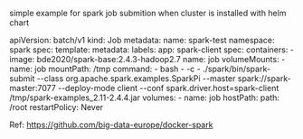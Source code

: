 simple example for spark job submition when cluster is installed with helm chart

apiVersion: batch/v1
kind: Job
metadata:
  name: spark-test
  namespace: spark
spec:
  template:
    metadata:
      labels:
        app: spark-client
    spec:
      containers:
      - image: bde2020/spark-base:2.4.3-hadoop2.7
        name: job
        volumeMounts:
        - name: job
          mountPath: /tmp
        command:
        - bash
        - -c
        - ./spark/bin/spark-submit --class org.apache.spark.examples.SparkPi --master spark://spark-master:7077 --deploy-mode client --conf spark.driver.host=spark-client /tmp/spark-examples_2.11-2.4.4.jar
      volumes:
      - name: job
        hostPath:
          path: /root
      restartPolicy: Never



Ref: https://github.com/big-data-europe/docker-spark
